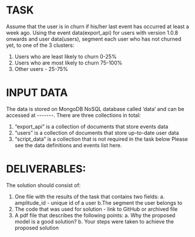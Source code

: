 # TASK
Assume that the user is in churn if his/her last event has occurred at least a week ago.
Using the event data(export_api) for users with version 1.0.8 onwards and user data(users), segment each user who has not
churned yet, to one of the 3 clusters:
1. Users who are least likely to churn 0-25%
2. Users who are most likely to churn 75-100%
3. Other users - 25-75%

# INPUT DATA
The data is stored on MongoDB NoSQL database called ‘data’ and can be accessed at -------. 
There are three collections in total:
  1. “export_api” is a collection of documents that store events data
  2. “users” is a collection of documents that store up-to-date user data
  3. “script_data” is a collection that is not required in the task below
Please see the data definitions and events list here.

# DELIVERABLES:
The solution should consist of:
  1. One file with the results of the task that contains two fields:
    a. amplitude_id - unique id of a user
    b.The segment the user belongs to
  2. The code that was used for solution - link to GitHub or archived file
  3. A pdf file that describes the following points:
    a. Why the proposed model is a good solution?
    b. Your steps were taken to achieve the proposed solution

